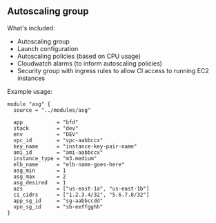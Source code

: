 ## Autoscaling group

What's included:

- Autoscaling group
- Launch configuration
- Autoscaling policies (based on CPU usage)
- Cloudwatch alarms (to inform autoscaling policies)
- Security group with ingress rules to allow CI access to running EC2 instances

Example usage:

```
module "asg" {
  source = "../modules/asg"

  app           = "bfd"
  stack         = "dev"
  env           = "DEV"
  vpc_id        = "vpc-aabbccx"
  key_name      = "instance-key-pair-name"
  ami_id        = "ami-aabbccx"
  instance_type = "m3.medium"
  elb_name      = "elb-name-goes-here"
  asg_min       = 1
  asg_max       = 2
  asg_desired   = 1
  azs           = ["us-east-1a", "us-east-1b"]
  ci_cidrs      = ["1.2.3.4/32", "5.6.7.8/32"]
  app_sg_id     = "sg-aabbccdd"
  vpn_sg_id     = "sb-eeffgghh"
}
```
